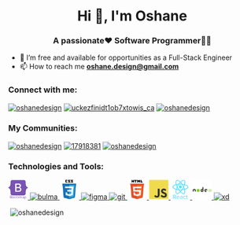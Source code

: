 <h1 align="center">Hi 👋, I'm Oshane </h1>
<h3 align="center">A passionate♥ Software Programmer👨‍💻</h3>

- 🔭 I’m free and available for opportunities as a Full-Stack Engineer
- 📫 How to reach me **oshane.design@gmail.com**
<div>
<h3 align="left">Connect with me:</h3>
<p align="left">
<a href="https://www.linkedin.com/in/oshane-design-ab2631237/" target="blank"><img align="center" src="https://raw.githubusercontent.com/rahuldkjain/github-profile-readme-generator/master/src/images/icons/Social/linked-in-alt.svg" alt="oshanedesign" height="30" width="40" /></a>
<a href="https://www.youtube.com/channel/UCKEzfINidt1ob7xTOwIS_cA" target="blank"><img align="center" src="https://raw.githubusercontent.com/rahuldkjain/github-profile-readme-generator/master/src/images/icons/Social/youtube.svg" alt="uckezfinidt1ob7xtowis_ca" height="30" width="40" /></a>
<a href="https://twitter.com/oshanedesign" target="blank"><img align="center" src="https://raw.githubusercontent.com/rahuldkjain/github-profile-readme-generator/master/src/images/icons/Social/twitter.svg" alt="oshanedesign" height="30" width="40" /></a>
</p>


<h3 align="left">My Communities:</h3>
<p align="left">
<a href="https://www.hackerrank.com/oshanedesign" target="blank"><img align="center" src="https://raw.githubusercontent.com/rahuldkjain/github-profile-readme-generator/master/src/images/icons/Social/hackerrank.svg" alt="oshanedesign" height="30" width="40" /></a>
 <a href="https://stackoverflow.com/users/17918381" target="blank"><img align="center" src="https://raw.githubusercontent.com/rahuldkjain/github-profile-readme-generator/master/src/images/icons/Social/stack-overflow.svg" alt="17918381" height="30" width="40" /></a>
 <a href="https://www.reddit.com/user/oshanedesign" target="blank"><img align="center" src="https://www.iconpacks.net/icons/2/free-reddit-logo-icon-2436-thumb.png" alt="oshanedesign" height="30" width="40" /></a>
 <div align="right><img src="/ezgif-4-147db38bdf.gif" width="250" height="250"/></div>
</div>

</p>

<h3 align="left">Technologies and Tools:</h3>
<p align="left"> <a href="https://getbootstrap.com" target="_blank" rel="noreferrer"> <img src="https://raw.githubusercontent.com/devicons/devicon/master/icons/bootstrap/bootstrap-plain-wordmark.svg" alt="bootstrap" width="40" height="40"/> </a> <a href="https://bulma.io/" target="_blank" rel="noreferrer"> <img src="https://raw.githubusercontent.com/gilbarbara/logos/804dc257b59e144eaca5bc6ffd16949752c6f789/logos/bulma.svg" alt="bulma" width="40" height="40"/> </a> <a href="https://www.w3schools.com/css/" target="_blank" rel="noreferrer"> <img src="https://raw.githubusercontent.com/devicons/devicon/master/icons/css3/css3-original-wordmark.svg" alt="css3" width="40" height="40"/> </a> <a href="https://www.figma.com/" target="_blank" rel="noreferrer"> <img src="https://www.vectorlogo.zone/logos/figma/figma-icon.svg" alt="figma" width="40" height="40"/> </a> <a href="https://git-scm.com/" target="_blank" rel="noreferrer"> <img src="https://www.vectorlogo.zone/logos/git-scm/git-scm-icon.svg" alt="git" width="40" height="40"/> </a> <a href="https://www.w3.org/html/" target="_blank" rel="noreferrer"> <img src="https://raw.githubusercontent.com/devicons/devicon/master/icons/html5/html5-original-wordmark.svg" alt="html5" width="40" height="40"/> </a> <a href="https://developer.mozilla.org/en-US/docs/Web/JavaScript" target="_blank" rel="noreferrer"> <img src="https://raw.githubusercontent.com/devicons/devicon/master/icons/javascript/javascript-original.svg" alt="javascript" width="40" height="40"/> </a> <a href="https://reactjs.org/" target="_blank" rel="noreferrer"> <img src="https://raw.githubusercontent.com/devicons/devicon/master/icons/react/react-original-wordmark.svg" alt="react" width="40" height="40"/> </a> <a href="https://nodejs.org" target="_blank" rel="noreferrer"> <img src="https://raw.githubusercontent.com/devicons/devicon/master/icons/nodejs/nodejs-original-wordmark.svg" alt="nodejs" width="40" height="40"/> </a> <a href="https://www.adobe.com/products/xd.html" target="_blank" rel="noreferrer"> <img src="https://cdn.worldvectorlogo.com/logos/adobe-xd.svg" alt="xd" width="40" height="40"/> </a> </p>



<p>&nbsp;<img align="center" src="https://github-readme-stats.vercel.app/api?username=oshanedesign&show_icons=true&locale=en" alt="oshanedesign" /></p>
